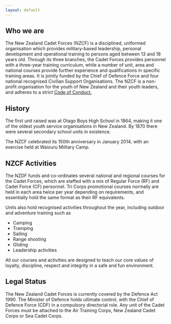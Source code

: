 ```yaml
---
layout: default
---
```


<h2>Who we are</h2>
<p>The New Zealand Cadet Forces (NZCF) is a disciplined, uniformed organisation which provides military-based leadership, personal development and operational training to persons aged between 13 and 18 years old. Through its three branches, the Cadet Forces provides personnel with a three-year training curriculum, while a number of unit, area and national courses provide further experience and qualifications in specific training areas. It is jointly funded by the Chief of Defence Force and four national recognised Civilian Support Organisations. The NZCF is a non-profit organisation for the youth of New Zealand and their youth leaders, and adheres to a strict <a href="conduct.html">Code of Conduct.</a></p>
<h2>History</h2>
<p>The first unit raised was at Otago Boys High School in 1864, making it one of the oldest youth service organisations in New Zealand. By 1870 there were several secondary school units in existence.</p>
<p>The NZCF celebrated its 150th anniversary in January 2014, with an exercise held at Waiouru Military Camp.</p>
<h2>NZCF Activities</h2>
<p>The NZDF funds and co-ordinates several national and regional courses for the Cadet Forces, which are staffed with a mix of Regular Force (RF) and Cadet Force (CF) personnel. Tri Corps promotional courses normally are held in each area twice per year depending on requirements, and essentially hold the same format as their RF equivalents.</p>
<p>Units also hold recognised activities throughout the year, including outdoor and adventure training such as</p>
<ul>
    <li>Camping</li>
    <li>Tramping</li>
    <li>Sailing</li>
    <li>Range shooting</li>
    <li>Gliding</li>
    <li>Leadership activities</li>
</ul>
<p>All our courses and activities are designed to teach our core values of loyalty, discipline, respect and integrity in a safe and fun environment.</p>
<h2>Legal Status</h2>
<p>The New Zealand Cadet Forces is currently covered by the Defence Act 1990. The Minister of Defence holds ultimate control, with the Chief of Defence Force (CDF) in a compulsory directorial role. Any unit of the Cadet Forces must be attached to the Air Training Corps, New Zealand Cadet Corps or Sea Cadet Corps.</p>